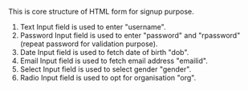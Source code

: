This is core structure of HTML form for signup purpose.

1. Text Input field is used to enter "username".
2. Password Input field is used to enter "password" and "rpassword" (repeat password for validation purpose).
3. Date Input field is used to fetch date of birth "dob".
4. Email Input field is used to fetch email address "emailid".
5. Select Input field is used to select gender "gender".
6. Radio Input field is used to opt for organisation "org".
